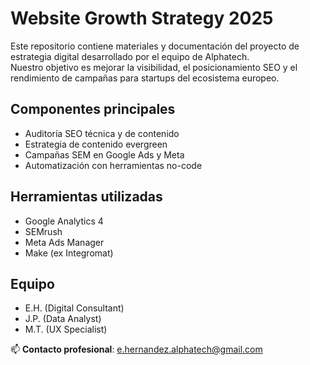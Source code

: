 # Website Growth Strategy 2025

Este repositorio contiene materiales y documentación del proyecto de estrategia digital desarrollado por el equipo de Alphatech.  
Nuestro objetivo es mejorar la visibilidad, el posicionamiento SEO y el rendimiento de campañas para startups del ecosistema europeo.

## Componentes principales

- Auditoría SEO técnica y de contenido
- Estrategia de contenido evergreen
- Campañas SEM en Google Ads y Meta
- Automatización con herramientas no-code

## Herramientas utilizadas

- Google Analytics 4
- SEMrush
- Meta Ads Manager
- Make (ex Integromat)

## Equipo

- E.H. (Digital Consultant)
- J.P. (Data Analyst)
- M.T. (UX Specialist)

📫 **Contacto profesional**: e.hernandez.alphatech@gmail.com
